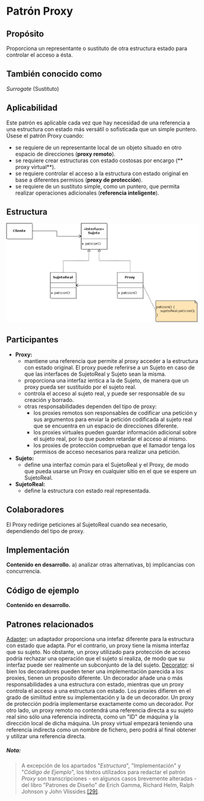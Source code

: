 # Patrón Proxy

## Propósito

Proporciona un representante o sustituto de otra estructura estado para controlar el acceso a ésta.

## También conocido como

_Surrogate_ (Sustituto)

## Aplicabilidad

Este patrón es aplicable cada vez que hay necesidad de una referencia a una estructura con estado más versátil o sofisticada que un simple puntero. Úsese el patrón Proxy cuando:
* se requiere de un representante local de un objeto situado en otro espacio de direcciones (**proxy remoto**).
* se requiere crear estructuras con estado costosas por encargo (** proxy virtual**).
* se requiere controlar el acceso a la estructura con estado original en base a diferentes permisos (**proxy de protección**).
* se requiere de un sustituto simple, como un puntero, que permita realizar operaciones adicionales (**referencia inteligente**).

## Estructura

![](/assets/uml/proxy.png)

## Participantes

* **Proxy:**
  * mantiene una referencia que permite al proxy acceder a la estructura con estado original. El proxy puede referirse a un Sujeto en caso de que las interfaces de SujetoReal y Sujeto sean la misma.
  * proporciona una interfaz ientica a la de Sujeto, de manera que un proxy pueda ser sustituido por el sujeto real.
  * controla el acceso al sujeto real, y puede ser responsable de su creación y borrado.
  * otras responsabilidades dependen del tipo de proxy:
    * los proxies remotos son responsables de codificar una petición y sus argumentos para enviar la petición codificada al sujeto real que se encuentra en un espacio de direcciones diferente.
    * los proxies virtuales pueden guardar información adicional sobre el sujeto real, por lo que pueden retardar el acceso al mismo.
    * los proxies de protección comprueban que el llamador tenga los permisos de acceso necesarios para realizar una petición.
* **Sujeto:**
  * define una interfaz común para el SujetoReal y el Proxy, de modo que pueda usarse un Proxy en cualquier sitio en el que se espere un SujetoReal.
* **SujetoReal:**
  * define la estructura con estado real representada.

## Colaboradores

El Proxy  redirige peticiones al SujetoReal cuando sea necesario, dependiendo del tipo de proxy.

## Implementación

**Contenido en desarrollo.** a) analizar otras alternativas, b) implicancias con concurrencia.

## Código de ejemplo

**Contenido en desarrollo.**

## Patrones relacionados

[Adapter](/patrones/estructurales/adapter.md): un adaptador proporciona una intefaz diferente para la estructura con estado que adapta. Por el contrario, un proxy tiene la misma interfaz que su sujeto. No obstante, un proxy utilizado para protección de acceso podría rechazar una operación que el sujeto sí realiza, de modo que su interfaz puede ser realmente un subconjunto de la del sujeto.
[Decorator](/patrones/estructurales/decorator.md): si bien los decoradores pueden tener una implementación parecida a los proxies, tienen un proposito diferente. Un decorador añade una o más responsabilidades a una estructura con estado, mientras que un proxy controla el acceso a una estructura con estado.
Los proxies difieren en el grado de similitud entre su implementación y la de un decorador. Un proxy de protección podría implementarse exactamente como un decorador. Por otro lado, un proxy remoto no contendrá una referencia directa a su sujeto real sino sólo una referencia indirecta, como un "ID" de máquina y la dirección local de dicha máquina. Un proxy virtual empezará teniendo una referencia indirecta como un nombre de fichero, pero podrá al final obtener y utilizar una referencia directa.

##### Nota:
> A excepción de los apartados "_Estructura_", "Implementación" y "_Código de Ejemplo_", los téxtos utilizados para redactar el patrón _Proxy_ son transcripciones - en algunos casos brevemente alteradas - del libro "Patrones de Diseño" de Erich Gamma, Richard Helm, Ralph Johnson y John Vlissides [\[29\]](/recursos.md).

